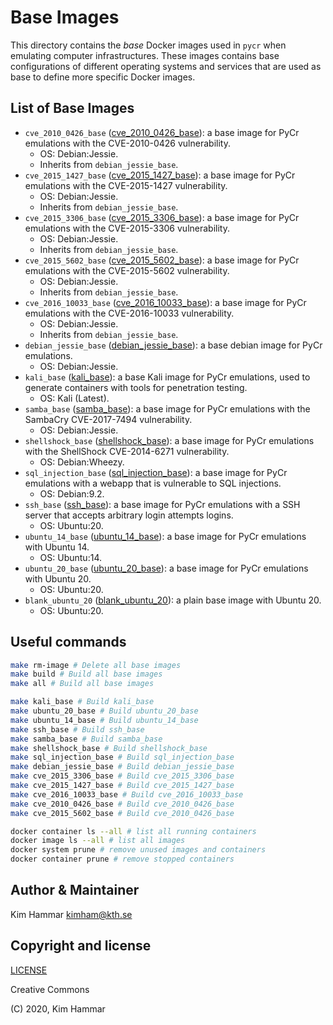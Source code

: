 # Base Images

This directory contains the *base* Docker images used in `pycr` when emulating computer infrastructures. 
These images contains base configurations of different operating systems and services that are used as base to define 
more specific Docker images.

## List of Base Images

- `cve_2010_0426_base` ([cve_2010_0426_base](./cve_2010_0426_base)): a base image for PyCr emulations with the CVE-2010-0426 vulnerability. 
     - OS: Debian:Jessie. 
     - Inherits from `debian_jessie_base`.
- `cve_2015_1427_base` ([cve_2015_1427_base](./cve_2015_1427_base)): a base image for PyCr emulations with the CVE-2015-1427 vulnerability. 
     - OS: Debian:Jessie. 
     - Inherits from `debian_jessie_base`.
- `cve_2015_3306_base` ([cve_2015_3306_base](./cve_2015_3306_base)): a base image for PyCr emulations with the CVE-2015-3306 vulnerability. 
     - OS: Debian:Jessie. 
     - Inherits from `debian_jessie_base`.
- `cve_2015_5602_base` ([cve_2015_5602_base](./cve_2015_5602_base)): a base image for PyCr emulations with the CVE-2015-5602 vulnerability. 
     - OS: Debian:Jessie. 
     - Inherits from `debian_jessie_base`.
- `cve_2016_10033_base` ([cve_2016_10033_base](./cve_2016_10033_base)): a base image for PyCr emulations with the CVE-2016-10033 vulnerability.
     - OS: Debian:Jessie. 
     - Inherits from `debian_jessie_base`.
- `debian_jessie_base` ([debian_jessie_base](./debian_jessie_base)): a base debian image for PyCr emulations. 
     - OS: Debian:Jessie.
- `kali_base` ([kali_base](./kali_base)): a base Kali image for PyCr emulations, used to generate containers with tools for penetration testing. 
     - OS: Kali (Latest).
- `samba_base` ([samba_base](./samba_base)): a base image for PyCr emulations with the SambaCry CVE-2017-7494 vulnerability. 
     - OS: Debian:Jessie.
- `shellshock_base` ([shellshock_base](./shellshock_base)): a base image for PyCr emulations with the ShellShock CVE-2014-6271 vulnerability. 
     - OS: Debian:Wheezy.
- `sql_injection_base` ([sql_injection_base](./sql_injection_base)): a base image for PyCr emulations with a webapp that is vulnerable to SQL injections. 
     - OS: Debian:9.2.
- `ssh_base` ([ssh_base](./ssh_base)): a base image for PyCr emulations with a SSH server that accepts arbitrary login attempts logins. 
     - OS: Ubuntu:20.
- `ubuntu_14_base` ([ubuntu_14_base](./ubuntu_14_base)): a base image for PyCr emulations with Ubuntu 14. 
     - OS: Ubuntu:14.
- `ubuntu_20_base` ([ubuntu_20_base](./ubuntu_20_base)): a base image for PyCr emulations with Ubuntu 20. 
     - OS: Ubuntu:20.
- `blank_ubuntu_20` ([blank_ubuntu_20](./ubuntu_20_base)): a plain base image with Ubuntu 20. 
     - OS: Ubuntu:20. 

## Useful commands

```bash
make rm-image # Delete all base images
make build # Build all base images
make all # Build all base images

make kali_base # Build kali_base
make ubuntu_20_base # Build ubuntu_20_base
make ubuntu_14_base # Build ubuntu_14_base
make ssh_base # Build ssh_base
make samba_base # Build samba_base
make shellshock_base # Build shellshock_base
make sql_injection_base # Build sql_injection_base
make debian_jessie_base # Build debian_jessie_base
make cve_2015_3306_base # Build cve_2015_3306_base
make cve_2015_1427_base # Build cve_2015_1427_base
make cve_2016_10033_base # Build cve_2016_10033_base
make cve_2010_0426_base # Build cve_2010_0426_base
make cve_2015_5602_base # Build cve_2010_0426_base

docker container ls --all # list all running containers
docker image ls --all # list all images
docker system prune # remove unused images and containers
docker container prune # remove stopped containers   
```

## Author & Maintainer

Kim Hammar <kimham@kth.se>

## Copyright and license

[LICENSE](../../LICENSE.md)

Creative Commons

(C) 2020, Kim Hammar